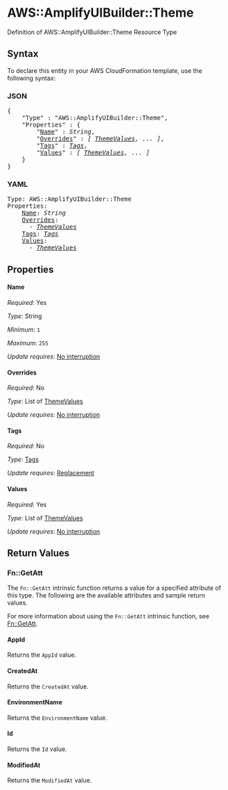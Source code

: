 # AWS::AmplifyUIBuilder::Theme

Definition of AWS::AmplifyUIBuilder::Theme Resource Type

## Syntax

To declare this entity in your AWS CloudFormation template, use the following syntax:

### JSON

<pre>
{
    "Type" : "AWS::AmplifyUIBuilder::Theme",
    "Properties" : {
        "<a href="#name" title="Name">Name</a>" : <i>String</i>,
        "<a href="#overrides" title="Overrides">Overrides</a>" : <i>[ <a href="themevalues.md">ThemeValues</a>, ... ]</i>,
        "<a href="#tags" title="Tags">Tags</a>" : <i><a href="tags.md">Tags</a></i>,
        "<a href="#values" title="Values">Values</a>" : <i>[ <a href="themevalues.md">ThemeValues</a>, ... ]</i>
    }
}
</pre>

### YAML

<pre>
Type: AWS::AmplifyUIBuilder::Theme
Properties:
    <a href="#name" title="Name">Name</a>: <i>String</i>
    <a href="#overrides" title="Overrides">Overrides</a>: <i>
      - <a href="themevalues.md">ThemeValues</a></i>
    <a href="#tags" title="Tags">Tags</a>: <i><a href="tags.md">Tags</a></i>
    <a href="#values" title="Values">Values</a>: <i>
      - <a href="themevalues.md">ThemeValues</a></i>
</pre>

## Properties

#### Name

_Required_: Yes

_Type_: String

_Minimum_: <code>1</code>

_Maximum_: <code>255</code>

_Update requires_: [No interruption](https://docs.aws.amazon.com/AWSCloudFormation/latest/UserGuide/using-cfn-updating-stacks-update-behaviors.html#update-no-interrupt)

#### Overrides

_Required_: No

_Type_: List of <a href="themevalues.md">ThemeValues</a>

_Update requires_: [No interruption](https://docs.aws.amazon.com/AWSCloudFormation/latest/UserGuide/using-cfn-updating-stacks-update-behaviors.html#update-no-interrupt)

#### Tags

_Required_: No

_Type_: <a href="tags.md">Tags</a>

_Update requires_: [Replacement](https://docs.aws.amazon.com/AWSCloudFormation/latest/UserGuide/using-cfn-updating-stacks-update-behaviors.html#update-replacement)

#### Values

_Required_: Yes

_Type_: List of <a href="themevalues.md">ThemeValues</a>

_Update requires_: [No interruption](https://docs.aws.amazon.com/AWSCloudFormation/latest/UserGuide/using-cfn-updating-stacks-update-behaviors.html#update-no-interrupt)

## Return Values

### Fn::GetAtt

The `Fn::GetAtt` intrinsic function returns a value for a specified attribute of this type. The following are the available attributes and sample return values.

For more information about using the `Fn::GetAtt` intrinsic function, see [Fn::GetAtt](https://docs.aws.amazon.com/AWSCloudFormation/latest/UserGuide/intrinsic-function-reference-getatt.html).

#### AppId

Returns the <code>AppId</code> value.

#### CreatedAt

Returns the <code>CreatedAt</code> value.

#### EnvironmentName

Returns the <code>EnvironmentName</code> value.

#### Id

Returns the <code>Id</code> value.

#### ModifiedAt

Returns the <code>ModifiedAt</code> value.


